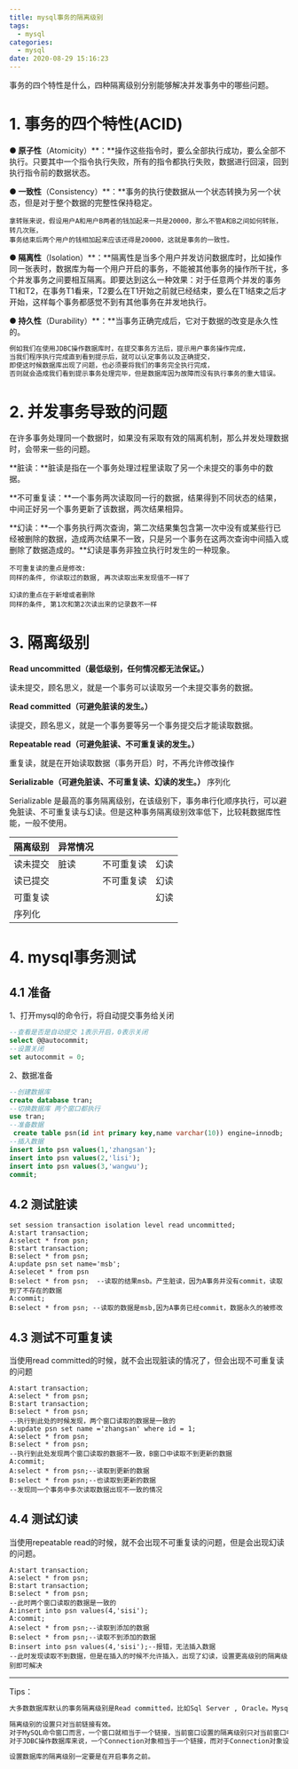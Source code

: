 ```yaml
---
title: mysql事务的隔离级别
tags:
  - mysql
categories:
  - mysql
date: 2020-08-29 15:16:23
---
```


事务的四个特性是什么，四种隔离级别分别能够解决并发事务中的哪些问题。

<!--more-->

# 1. 事务的四个特性(ACID)

**● 原子性**（Atomicity）**：**操作这些指令时，要么全部执行成功，要么全部不执行。只要其中一个指令执行失败，所有的指令都执行失败，数据进行回滚，回到执行指令前的数据状态。

**● 一致性**（Consistency）**：**事务的执行使数据从一个状态转换为另一个状态，但是对于整个数据的完整性保持稳定。

```
拿转账来说，假设用户A和用户B两者的钱加起来一共是20000，那么不管A和B之间如何转账，转几次账，
事务结束后两个用户的钱相加起来应该还得是20000，这就是事务的一致性。
```

**● 隔离性**（Isolation）**：**隔离性是当多个用户并发访问数据库时，比如操作同一张表时，数据库为每一个用户开启的事务，不能被其他事务的操作所干扰，多个并发事务之间要相互隔离。即要达到这么一种效果：对于任意两个并发的事务T1和T2，在事务T1看来，T2要么在T1开始之前就已经结束，要么在T1结束之后才开始，这样每个事务都感觉不到有其他事务在并发地执行。

**● 持久性**（Durability）**：**当事务正确完成后，它对于数据的改变是永久性的。

```sql
例如我们在使用JDBC操作数据库时，在提交事务方法后，提示用户事务操作完成，
当我们程序执行完成直到看到提示后，就可以认定事务以及正确提交，
即使这时候数据库出现了问题，也必须要将我们的事务完全执行完成，
否则就会造成我们看到提示事务处理完毕，但是数据库因为故障而没有执行事务的重大错误。
```

# 2. 并发事务导致的问题

在许多事务处理同一个数据时，如果没有采取有效的隔离机制，那么并发处理数据时，会带来一些的问题。

**脏读：**脏读是指在一个事务处理过程里读取了另一个未提交的事务中的数据。

**不可重复读：**一个事务两次读取同一行的数据，结果得到不同状态的结果，中间正好另一个事务更新了该数据，两次结果相异。

**幻读：**一个事务执行两次查询，第二次结果集包含第一次中没有或某些行已经被删除的数据，造成两次结果不一致，只是另一个事务在这两次查询中间插入或删除了数据造成的。**幻读是事务非独立执行时发生的一种现象。

```
不可重复读的重点是修改:
同样的条件, 你读取过的数据, 再次读取出来发现值不一样了

幻读的重点在于新增或者删除
同样的条件, 第1次和第2次读出来的记录数不一样
```

# 3. 隔离级别

**Read uncommitted（最低级别，任何情况都无法保证。）**

读未提交，顾名思义，就是一个事务可以读取另一个未提交事务的数据。

**Read committed（可避免脏读的发生。）**

读提交，顾名思义，就是一个事务要等另一个事务提交后才能读取数据。

**Repeatable read（可避免脏读、不可重复读的发生。）**

重复读，就是在开始读取数据（事务开启）时，不再允许修改操作

**Serializable（可避免脏读、不可重复读、幻读的发生。）** 序列化

Serializable 是最高的事务隔离级别，在该级别下，事务串行化顺序执行，可以避免脏读、不可重复读与幻读。但是这种事务隔离级别效率低下，比较耗数据库性能，一般不使用。

| 隔离级别 | 异常情况 |            |      |
| -------- | -------- | ---------- | ---- |
| 读未提交 | 脏读     | 不可重复读 | 幻读 |
| 读已提交 |          | 不可重复读 | 幻读 |
| 可重复读 |          |            | 幻读 |
| 序列化   |          |            |      |

# 4. mysql事务测试

## 4.1 准备

1、打开mysql的命令行，将自动提交事务给关闭

```sql
--查看是否是自动提交 1表示开启，0表示关闭
select @@autocommit;
--设置关闭
set autocommit = 0;
```

2、数据准备

```sql
--创建数据库
create database tran;
--切换数据库 两个窗口都执行
use tran;
--准备数据
 create table psn(id int primary key,name varchar(10)) engine=innodb;
--插入数据
insert into psn values(1,'zhangsan');
insert into psn values(2,'lisi');
insert into psn values(3,'wangwu');
commit;
```

## 4.2 测试脏读

```mysql
set session transaction isolation level read uncommitted;
A:start transaction;
A:select * from psn;
B:start transaction;
B:select * from psn;
A:update psn set name='msb';
A:selecet * from psn
B:select * from psn;  --读取的结果msb。产生脏读，因为A事务并没有commit，读取到了不存在的数据
A:commit;
B:select * from psn; --读取的数据是msb,因为A事务已经commit，数据永久的被修改
```

## 4.3 测试不可重复读

当使用read committed的时候，就不会出现脏读的情况了，但会出现不可重复读的问题

```mysql
A:start transaction;
A:select * from psn;
B:start transaction;
B:select * from psn;
--执行到此处的时候发现，两个窗口读取的数据是一致的
A:update psn set name ='zhangsan' where id = 1;
A:select * from psn;
B:select * from psn;
--执行到此处发现两个窗口读取的数据不一致，B窗口中读取不到更新的数据
A:commit;
A:select * from psn;--读取到更新的数据
B:select * from psn;--也读取到更新的数据
--发现同一个事务中多次读取数据出现不一致的情况
```

## 4.4 测试幻读

当使用repeatable read的时候，就不会出现不可重复读的问题，但是会出现幻读的问题。

```mysql
A:start transaction;
A:select * from psn;
B:start transaction;
B:select * from psn;
--此时两个窗口读取的数据是一致的
A:insert into psn values(4,'sisi');
A:commit;
A:select * from psn;--读取到添加的数据
B:select * from psn;--读取不到添加的数据
B:insert into psn values(4,'sisi');--报错，无法插入数据
--此时发现读取不到数据，但是在插入的时候不允许插入，出现了幻读，设置更高级别的隔离级别即可解决
```

---

Tips：

```sql
大多数数据库默认的事务隔离级别是Read committed，比如Sql Server , Oracle。Mysql的默认隔离级别是Repeatable read。

隔离级别的设置只对当前链接有效。
对于MySQL命令窗口而言，一个窗口就相当于一个链接，当前窗口设置的隔离级别只对当前窗口中的事务有效；
对于JDBC操作数据库来说，一个Connection对象相当于一个链接，而对于Connection对象设置的隔离级别只对该Connection对象有效，与其他链接Connection对象无关。

设置数据库的隔离级别一定要是在开启事务之前。
```

